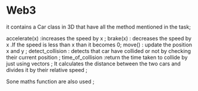 # Web3
it contains a Car class in 3D that have all the method mentioned in the task;

accelerate(x) :increases the speed by x ;
brake(x) : decreases the speed by x .If the speed is less than x than it becomes 0;
move() : update the position x and y ;
detect_collision : detects that car have collided or not by checking their current position ;
time_of_collision :return the time taken to collide by just using vectors ; It calculates the distance between the two cars and divides it by their relative speed ;

Sone maths function are also used ;

